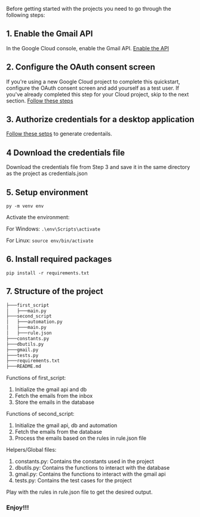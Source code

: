 Before getting started with the projects you need to go through the following steps:
## 1. Enable the Gmail API
In the Google Cloud console, enable the Gmail API. [Enable the API](https://console.cloud.google.com/flows/enableapi?apiid=gmail.googleapis.com)

## 2. Configure the OAuth consent screen
If you're using a new Google Cloud project to complete this quickstart, configure the OAuth consent screen and add yourself as a test user. If you've already completed this step for your Cloud project, skip to the next section. [Follow these steps](https://developers.google.com/gmail/api/quickstart/python#configure_the_oauth_consent_screen)

## 3. Authorize credentials for a desktop application

[Follow these setps](https://developers.google.com/gmail/api/quickstart/python#authorize_credentials_for_a_desktop_application) to generate credentails.

## 4 Download the credentials file
Download the credentials file from Step 3 and save it in the same directory as the project as credentials.json

## 5. Setup environment
```py -m venv env```

Activate the environment:

For Windows:
```.\env\Scripts\activate```

For Linux:
```source env/bin/activate```

## 6. Install required packages
```pip install -r requirements.txt```

## 7. Structure of the project
```bash
├───first_script
│   ├───main.py
├───second_script
│   ├───automation.py
│   ├───main.py
│   ├───rule.json
├───constants.py
├───dbutils.py
├───gmail.py
├───tests.py
├───requirements.txt
├───README.md
```
Functions of first_script:
1. Initialize the gmail api and db
2. Fetch the emails from the inbox
3. Store the emails in the database


Functions of second_script:
1. Initialize the gmail api, db and automation
2. Fetch the emails from the database
3. Process the emails based on the rules in rule.json file


Helpers/Global files:
1. constants.py: Contains the constants used in the project
2. dbutils.py: Contains the functions to interact with the database
3. gmail.py: Contains the functions to interact with the gmail api
4. tests.py: Contains the test cases for the project


Play with the rules in rule.json file to get the desired output.


### Enjoy!!!
